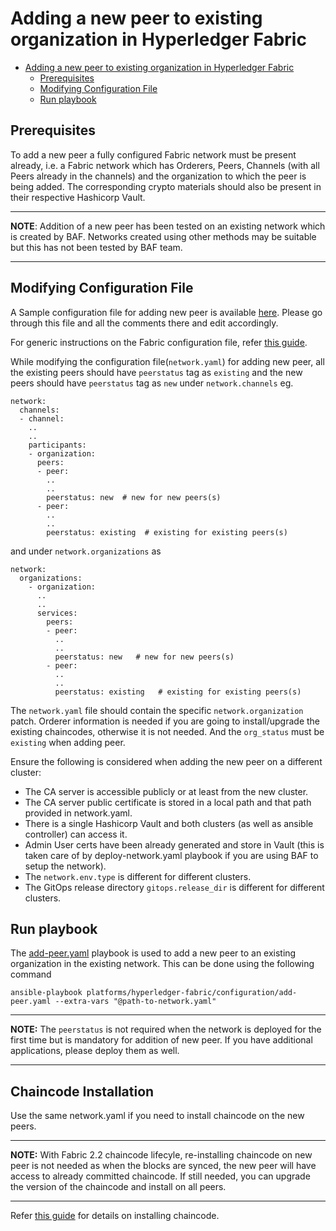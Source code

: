 <a name = "adding-new-peer-to-existing-organization-in-a-running-fabric-network"></a>
# Adding a new peer to existing organization in Hyperledger Fabric

- [Adding a new peer to existing organization in Hyperledger Fabric](#adding-a-new-peer-to-existing-organization-in-hyperledger-fabric)
  - [Prerequisites](#prerequisites)
  - [Modifying Configuration File](#modifying-configuration-file)
  - [Run playbook](#run-playbook)


<a name = "prerequisites"></a>
## Prerequisites
To add a new peer a fully configured Fabric network must be present already, i.e. a Fabric network which has Orderers, Peers, Channels (with all Peers already in the channels) and the organization to which the peer is being added. The corresponding crypto materials should also be present in their respective Hashicorp Vault. 

---
**NOTE**: Addition of a new peer has been tested on an existing network which is created by BAF. Networks created using other methods may be suitable but this has not been tested by BAF team.

---

<a name = "create_config_file"></a>
## Modifying Configuration File

A Sample configuration file for adding new peer is available [here](https://github.com/hyperledger-labs/blockchain-automation-framework/blob/master/platforms/hyperledger-fabric/configuration/samples/network-fabricv-add-peer.yaml). Please go through this file and all the comments there and edit accordingly.

For generic instructions on the Fabric configuration file, refer [this guide](./fabric_networkyaml.md).

While modifying the configuration file(`network.yaml`) for adding new peer, all the existing peers should have `peerstatus` tag as `existing` and the new peers should have `peerstatus` tag as `new` under `network.channels` eg.

    network:
      channels:
      - channel:
        ..
        ..
        participants:
        - organization:
          peers:
          - peer:
            ..
            ..
            peerstatus: new  # new for new peers(s)
          - peer:
            ..
            ..
            peerstatus: existing  # existing for existing peers(s)
          

and under `network.organizations` as

    network:
      organizations:
        - organization:
          ..
          ..
          services:
            peers:
            - peer:
              ..
              ..
              peerstatus: new   # new for new peers(s)
            - peer:
              ..
              ..
              peerstatus: existing   # existing for existing peers(s)
            

The `network.yaml` file should contain the specific `network.organization` patch. Orderer information is needed if you are going to install/upgrade the existing chaincodes, otherwise it is not needed. And the `org_status` must be `existing` when adding peer.

Ensure the following is considered when adding the new peer on a different cluster:
- The CA server is accessible publicly or at least from the new cluster.
- The CA server public certificate is stored in a local path and that path provided in network.yaml.
- There is a single Hashicorp Vault and both clusters (as well as ansible controller) can access it.
- Admin User certs have been already generated and store in Vault (this is taken care of by deploy-network.yaml playbook if you are using BAF to setup the network).
- The `network.env.type` is different for different clusters.
- The GitOps release directory `gitops.release_dir` is different for different clusters.

<a name = "run_network"></a>
## Run playbook

The [add-peer.yaml](https://github.com/hyperledger-labs/blockchain-automation-framework/tree/master/platforms/hyperledger-fabric/configuration/add-peer.yaml) playbook is used to add a new peer to an existing organization in the existing network. This can be done using the following command

```
ansible-playbook platforms/hyperledger-fabric/configuration/add-peer.yaml --extra-vars "@path-to-network.yaml"
```

---
**NOTE:** The `peerstatus` is not required when the network is deployed for the first time but is mandatory for addition of new peer. If you have additional applications, please deploy them as well.

---

<a name = "chaincode-install"></a>
## Chaincode Installation

Use the same network.yaml if you need to install chaincode on the new peers.

---
**NOTE:** With Fabric 2.2 chaincode lifecyle, re-installing chaincode on new peer is not needed as when the blocks are synced, the new peer will have access to already committed chaincode. If still needed, you can upgrade the version of the chaincode and install on all peers.

---

Refer [this guide](./install_instantiate_chaincode.md) for details on installing chaincode.
